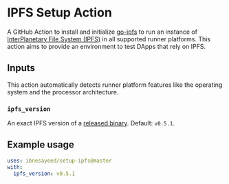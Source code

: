 # IPFS Setup Action

A GitHub Action to install and initialize [go-ipfs](https://github.com/ipfs/go-ipfs) to run an instance of [InterPlanetary File System (IPFS)](https://ipfs.io/) in all supported runner platforms.
This action aims to provide an environment to test DApps that rely on IPFS.


## Inputs

This action automatically detects runner platform features like the operating system and the processor architecture.

### `ipfs_version`

An exact IPFS version of a [released binary](https://dist.ipfs.io/go-ipfs/versions). Default: `v0.5.1`.


## Example usage

```yml
uses: ibnesayeed/setup-ipfs@master
with:
  ipfs_version: v0.5.1
```
